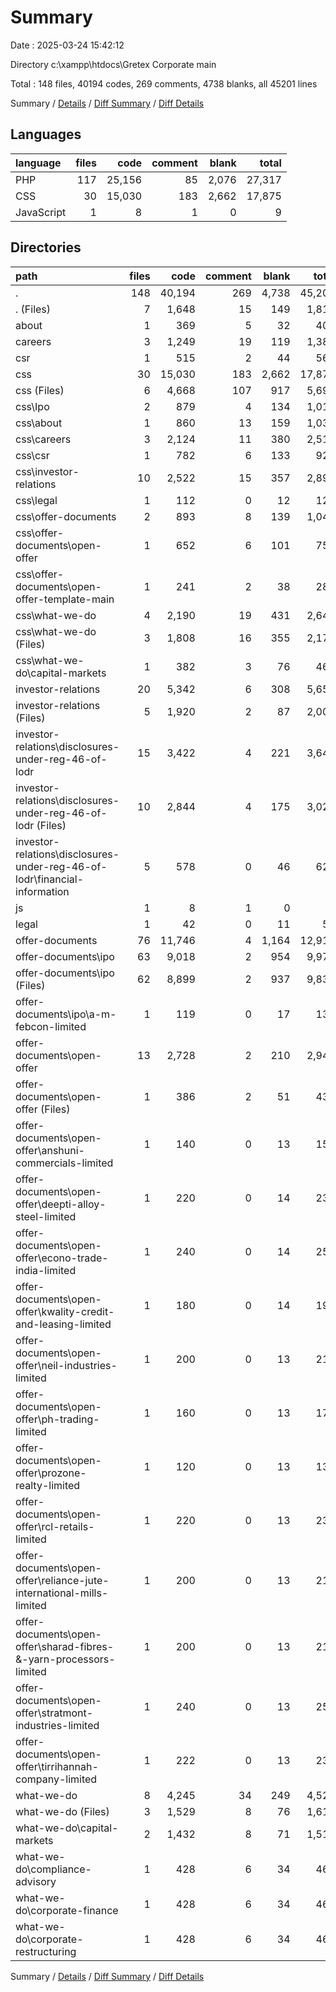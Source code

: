 # Summary

Date : 2025-03-24 15:42:12

Directory c:\\xampp\\htdocs\\Gretex Corporate main

Total : 148 files,  40194 codes, 269 comments, 4738 blanks, all 45201 lines

Summary / [Details](details.md) / [Diff Summary](diff.md) / [Diff Details](diff-details.md)

## Languages
| language | files | code | comment | blank | total |
| :--- | ---: | ---: | ---: | ---: | ---: |
| PHP | 117 | 25,156 | 85 | 2,076 | 27,317 |
| CSS | 30 | 15,030 | 183 | 2,662 | 17,875 |
| JavaScript | 1 | 8 | 1 | 0 | 9 |

## Directories
| path | files | code | comment | blank | total |
| :--- | ---: | ---: | ---: | ---: | ---: |
| . | 148 | 40,194 | 269 | 4,738 | 45,201 |
| . (Files) | 7 | 1,648 | 15 | 149 | 1,812 |
| about | 1 | 369 | 5 | 32 | 406 |
| careers | 3 | 1,249 | 19 | 119 | 1,387 |
| csr | 1 | 515 | 2 | 44 | 561 |
| css | 30 | 15,030 | 183 | 2,662 | 17,875 |
| css (Files) | 6 | 4,668 | 107 | 917 | 5,692 |
| css\\Ipo | 2 | 879 | 4 | 134 | 1,017 |
| css\\about | 1 | 860 | 13 | 159 | 1,032 |
| css\\careers | 3 | 2,124 | 11 | 380 | 2,515 |
| css\\csr | 1 | 782 | 6 | 133 | 921 |
| css\\investor-relations | 10 | 2,522 | 15 | 357 | 2,894 |
| css\\legal | 1 | 112 | 0 | 12 | 124 |
| css\\offer-documents | 2 | 893 | 8 | 139 | 1,040 |
| css\\offer-documents\\open-offer | 1 | 652 | 6 | 101 | 759 |
| css\\offer-documents\\open-offer-template-main | 1 | 241 | 2 | 38 | 281 |
| css\\what-we-do | 4 | 2,190 | 19 | 431 | 2,640 |
| css\\what-we-do (Files) | 3 | 1,808 | 16 | 355 | 2,179 |
| css\\what-we-do\\capital-markets | 1 | 382 | 3 | 76 | 461 |
| investor-relations | 20 | 5,342 | 6 | 308 | 5,656 |
| investor-relations (Files) | 5 | 1,920 | 2 | 87 | 2,009 |
| investor-relations\\disclosures-under-reg-46-of-lodr | 15 | 3,422 | 4 | 221 | 3,647 |
| investor-relations\\disclosures-under-reg-46-of-lodr (Files) | 10 | 2,844 | 4 | 175 | 3,023 |
| investor-relations\\disclosures-under-reg-46-of-lodr\\financial-information | 5 | 578 | 0 | 46 | 624 |
| js | 1 | 8 | 1 | 0 | 9 |
| legal | 1 | 42 | 0 | 11 | 53 |
| offer-documents | 76 | 11,746 | 4 | 1,164 | 12,914 |
| offer-documents\\ipo | 63 | 9,018 | 2 | 954 | 9,974 |
| offer-documents\\ipo (Files) | 62 | 8,899 | 2 | 937 | 9,838 |
| offer-documents\\ipo\\a-m-febcon-limited | 1 | 119 | 0 | 17 | 136 |
| offer-documents\\open-offer | 13 | 2,728 | 2 | 210 | 2,940 |
| offer-documents\\open-offer (Files) | 1 | 386 | 2 | 51 | 439 |
| offer-documents\\open-offer\\anshuni-commercials-limited | 1 | 140 | 0 | 13 | 153 |
| offer-documents\\open-offer\\deepti-alloy-steel-limited | 1 | 220 | 0 | 14 | 234 |
| offer-documents\\open-offer\\econo-trade-india-limited | 1 | 240 | 0 | 14 | 254 |
| offer-documents\\open-offer\\kwality-credit-and-leasing-limited | 1 | 180 | 0 | 14 | 194 |
| offer-documents\\open-offer\\neil-industries-limited | 1 | 200 | 0 | 13 | 213 |
| offer-documents\\open-offer\\ph-trading-limited | 1 | 160 | 0 | 13 | 173 |
| offer-documents\\open-offer\\prozone-realty-limited | 1 | 120 | 0 | 13 | 133 |
| offer-documents\\open-offer\\rcl-retails-limited | 1 | 220 | 0 | 13 | 233 |
| offer-documents\\open-offer\\reliance-jute-international-mills-limited | 1 | 200 | 0 | 13 | 213 |
| offer-documents\\open-offer\\sharad-fibres-&-yarn-processors-limited | 1 | 200 | 0 | 13 | 213 |
| offer-documents\\open-offer\\stratmont-industries-limited | 1 | 240 | 0 | 13 | 253 |
| offer-documents\\open-offer\\tirrihannah-company-limited | 1 | 222 | 0 | 13 | 235 |
| what-we-do | 8 | 4,245 | 34 | 249 | 4,528 |
| what-we-do (Files) | 3 | 1,529 | 8 | 76 | 1,613 |
| what-we-do\\capital-markets | 2 | 1,432 | 8 | 71 | 1,511 |
| what-we-do\\compliance-advisory | 1 | 428 | 6 | 34 | 468 |
| what-we-do\\corporate-finance | 1 | 428 | 6 | 34 | 468 |
| what-we-do\\corporate-restructuring | 1 | 428 | 6 | 34 | 468 |

Summary / [Details](details.md) / [Diff Summary](diff.md) / [Diff Details](diff-details.md)